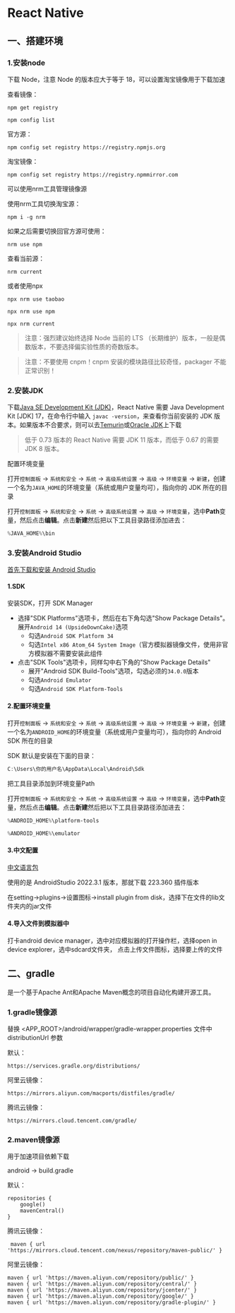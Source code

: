 # React Native

## 一、搭建环境

### 1.安装node

下载 Node，注意 Node 的版本应大于等于 18，可以设置淘宝镜像用于下载加速

查看镜像：

~~~
npm get registry
~~~

~~~
npm config list
~~~

官方源：

~~~
npm config set registry https://registry.npmjs.org
~~~

淘宝镜像：

~~~
npm config set registry https://registry.npmmirror.com
~~~

可以使用nrm工具管理镜像源

使用nrm工具切换淘宝源：

~~~
npm i -g nrm
~~~

 如果之后需要切换回官方源可使用：

~~~
nrm use npm
~~~

查看当前源：

~~~
nrm current
~~~

或者使用npx

~~~
npx nrm use taobao
~~~

~~~
npx nrm use npm
~~~

~~~
npx nrm current
~~~

> 注意：强烈建议始终选择 Node 当前的 LTS （长期维护）版本，一般是偶数版本，不要选择偏实验性质的奇数版本。

> 注意：不要使用 cnpm！cnpm 安装的模块路径比较奇怪，packager 不能正常识别！

### 2.安装JDK

下载[Java SE Development Kit (JDK)](https://www.oracle.com/java/technologies/downloads/#java17)，React Native 需要 Java Development Kit [JDK] 17，在命令行中输入 `javac -version`，来查看你当前安装的 JDK 版本。如果版本不合要求，则可以去[Temurin](https://adoptium.net/?variant=openjdk17&jvmVariant=hotspot)或[Oracle JDK](https://www.oracle.com/java/technologies/downloads/#java17)上下载

> 低于 0.73 版本的 React Native 需要 JDK 11 版本，而低于 0.67 的需要 JDK 8 版本。

配置环境变量

打开`控制面板` -> `系统和安全` -> `系统` -> `高级系统设置` -> `高级` -> `环境变量` -> `新建`，创建一个名为`JAVA_HOME`的环境变量（系统或用户变量均可），指向你的 JDK 所在的目录

打开`控制面板` -> `系统和安全` -> `系统` -> `高级系统设置` -> `高级` -> `环境变量`，选中**Path**变量，然后点击**编辑**。点击**新建**然后把以下工具目录路径添加进去：

~~~powershell
%JAVA_HOME%\bin
~~~

### 3.安装Android Studio

[首先下载和安装 Android Studio](https://developer.android.google.cn/studio/)

#### 1.SDK

安装SDK，打开 SDK Manager

- 选择"SDK Platforms"选项卡，然后在右下角勾选"Show Package Details"。展开`Android 14 (UpsideDownCake)`选项
  - 勾选`Android SDK Platform 34`
  - 勾选`Intel x86 Atom_64 System Image`（官方模拟器镜像文件，使用非官方模拟器不需要安装此组件
- 点击"SDK Tools"选项卡，同样勾中右下角的"Show Package Details"
  - 展开"Android SDK Build-Tools"选项，勾选必须的`34.0.0`版本
  - 勾选`Android Emulator`
  - 勾选`Android SDK Platform-Tools`

#### 2.配置环境变量

打开`控制面板` -> `系统和安全` -> `系统` -> `高级系统设置` -> `高级` -> `环境变量` -> `新建`，创建一个名为`ANDROID_HOME`的环境变量（系统或用户变量均可），指向你的 Android SDK 所在的目录

SDK 默认是安装在下面的目录：

```powershell
C:\Users\你的用户名\AppData\Local\Android\Sdk
```

把工具目录添加到环境变量Path

打开`控制面板` -> `系统和安全` -> `系统` -> `高级系统设置` -> `高级` -> `环境变量`，选中**Path**变量，然后点击**编辑**。点击**新建**然后把以下工具目录路径添加进去：

~~~powershell
%ANDROID_HOME%\platform-tools
~~~

~~~powershell
%ANDROID_HOME%\emulator
~~~

#### 3.中文配置

[中文语言包](https://plugins.jetbrains.com/plugin/13710-chinese-simplified-language-pack----/versions)

使用的是 AndroidStudio 2022.3.1 版本，那就下载 223.360 插件版本

在setting->plugins->设置图标->install plugin from disk，选择下在文件的lib文件夹内的jar文件

#### 4.导入文件到模拟器中

打卡android device manager，选中对应模拟器的打开操作栏，选择open in device explorer，选中sdcard文件夹，
点击上传文件图标，选择要上传的文件

## 二、gradle

是一个基于Apache Ant和Apache Maven概念的项目自动化构建开源工具。

### 1.gradle镜像源

替换 <APP_ROOT>/android/wrapper/gradle-wrapper.properties 文件中 distributionUrl 参数

默认：

~~~
https://services.gradle.org/distributions/
~~~

阿里云镜像：

~~~
https://mirrors.aliyun.com/macports/distfiles/gradle/
~~~

腾讯云镜像：

~~~
https://mirrors.cloud.tencent.com/gradle/
~~~

### 2.maven镜像源

用于加速项目依赖下载

android -> build.gradle

默认：

~~~
repositories {
    google()
    mavenCentral()
}
~~~

腾讯云镜像：

~~~
 maven { url 'https://mirrors.cloud.tencent.com/nexus/repository/maven-public/' }
~~~

阿里云镜像：

~~~
maven { url 'https://maven.aliyun.com/repository/public/' }
maven { url 'https://maven.aliyun.com/repository/central/' }
maven { url 'https://maven.aliyun.com/repository/jcenter/' }
maven { url 'https://maven.aliyun.com/repository/google/' }
maven { url 'https://maven.aliyun.com/repository/gradle-plugin/' }
~~~

